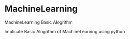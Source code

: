 # MachineLearning
MachineLearning Basic Alogrithm 

Implicate Basic Alogrithm of MachineLearning using python
